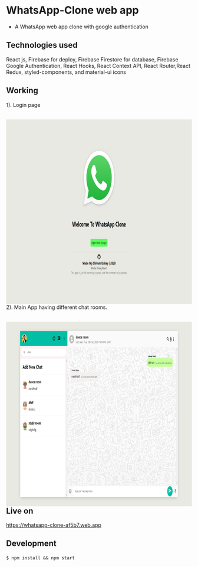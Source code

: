 # WhatsApp-Clone web app
- A WhatsApp web app clone with google authentication


## Technologies used
 React js, Firebase for deploy, Firebase Firestore for database, Firebase Google Authentication, React Hooks, React Context API, React Router,React Redux, styled-components, and material-ui icons

## Working
1). Login page

<p align = "center"> <br/>
<img align="left" src="images/login.png" alt="Main Screen" width="800px" height="500px">
<br/><br/><br/><br/><br/><br/><br/><br/><br/><br/><br/><br/><br/><br/><br/><br/><br/><br/><br/><br/><br/><br/><br/><br/>
 
2). Main App having different chat rooms.

<p align = "center"> <br/>
<img align="left" src="images/mainApp.png" alt="Leopard Detected" width="800px" height="500px">
 <br/><br/><br/><br/><br/><br/><br/><br/><br/><br/><br/><br/><br/><br/><br/><br/><br/><br/><br/><br/><br/>

## Live on
https://whatsapp-clone-af5b7.web.app

## Development

```
$ npm install && npm start
```





